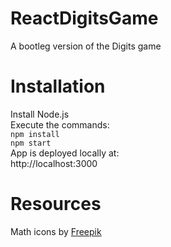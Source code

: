 # ReactDigitsGame
A bootleg version of the Digits game

# Installation  
Install Node.js  
Execute the commands:  
```npm install ```  
```npm start ```  
App is deployed locally at:  
http://localhost:3000

# Resources  
Math icons by [Freepik](https://www.flaticon.com/authors/freepik)